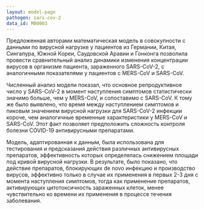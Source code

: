 ```yaml
---
layout: model-page
pathogen: sars-cov-2
data_id: M00003
---
```

Предложенная авторами математическая модель в совокупности с данными по вирусной нагрузке у пациентов из Германии, Китая, Сингапура, Южной Кореи, Саудовской Аравии и Гонконга позволила провести сравнительный анализ динамики изменения концентрации вирусов в организме пациента, зараженного SARS-CoV-2, с аналогичными показателями у пациентов с MERS-CoV и SARS-CoV. 


Численный анализ модели показал, что основное репродуктивное число у SARS-CoV-2 в момент наступления симптомов статистически значимо больше, чем у MERS-CoV, и сопоставимо с  SARS-CoV. К тому же было выявлено, что время между наступлением симптомов и пиковым значением вирусной нагрузки для SARS-CoV-2 инфекции короче, чем аналогичные временные характеристики у MERS-CoV и SARS-CoV. Этот факт позволяет предположить сложность контроля болезни COVID-19 антивирусными препаратами. 


Модель, адаптированная к данным, была использована для тестирования и предсказания действия различных антивирусных препаратов, эффективность которых определялась снижением площади под кривой вирусной нагрузки. В результате, было показано, что действие препаратов, блокирующих de novo инфекцию и производство вирусов, эффективно только в случае их применения в первых 2-3 дня с момента наступления симптомов, тогда как применение препаратов, активирующих цитотоксичность зараженных клеток, менее чувствительно ко времени их применения в процессе течения заболевания.

